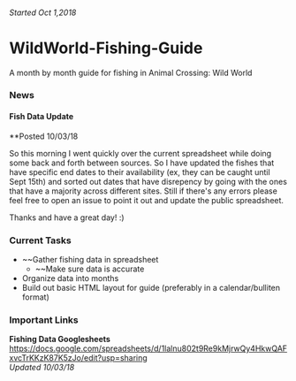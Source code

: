 ###### Started Oct 1,2018

# WildWorld-Fishing-Guide
A month by month guide for fishing in Animal Crossing: Wild World

### News

#### Fish Data Update
**Posted 10/03/18

So this morning I went quickly over the current spreadsheet while doing some back and forth between sources. So I have updated the fishes that have specific end dates to their availability (ex, they can be caught until Sept 15th) and sorted out dates that have disrepency by going with the ones that have a majority across different sites. Still if there's any errors please feel free to open an issue to point it out and update the public spreadsheet.

Thanks and have a great day! :)

### Current Tasks

* ~~Gather fishing data in spreadsheet
  * ~~Make sure data is accurate
* Organize data into months
* Build out basic HTML layout for guide (preferably in a calendar/bulliten format)

### Important Links

**Fishing Data Googlesheets**
https://docs.google.com/spreadsheets/d/1lalnu802t9Re9kMjrwQy4HkwQAFxvcTrKKzK87K5zJo/edit?usp=sharing  
*Updated 10/03/18*
